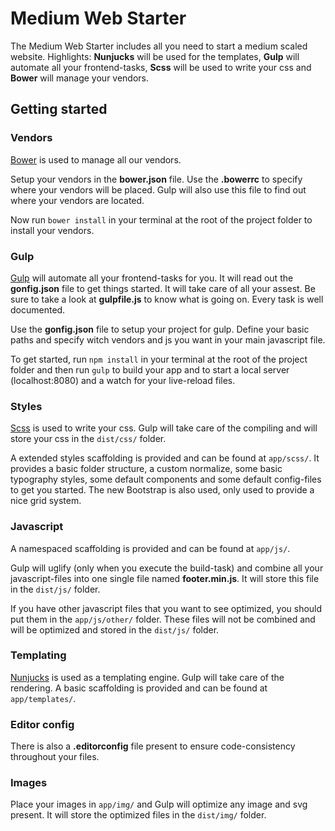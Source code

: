 # Medium Web Starter

The Medium Web Starter includes all you need to start a medium scaled website. Highlights: **Nunjucks** will be used for the templates, **Gulp** will automate all your frontend-tasks, **Scss** will be used to write your css and **Bower** will manage your vendors.



## Getting started


### Vendors
[Bower](http://bower.io/) is used to manage all our vendors.

Setup your vendors in the **bower.json** file. Use the **.bowerrc** to specify where your vendors will be placed. Gulp will also use this file to find out where your vendors are located.

Now run `bower install` in your terminal at the root of the project folder to install your vendors.


### Gulp
[Gulp](http://gulpjs.com/) will automate all your frontend-tasks for you. It will read out the **gonfig.json** file to get things started. It will take care of all your assest. Be sure to take a look at **gulpfile.js** to know what is going on. Every task is well documented.

Use the **gonfig.json** file to setup your project for gulp. Define your basic paths and specify witch vendors and js you want in your main javascript file.

To get started, run `npm install` in your terminal at the root of the project folder and then run `gulp` to build your app and to start a local server (localhost:8080) and a watch for your live-reload files.


### Styles
[Scss](http://sass-lang.com/) is used to write your css. Gulp will take care of the compiling and will store your css in the `dist/css/` folder.

A extended styles scaffolding is provided and can be found at `app/scss/`.
It provides a basic folder structure, a custom normalize, some basic typography styles, some default components and some default config-files to get you started. The new Bootstrap is also used, only used to provide a nice grid system.


### Javascript
A namespaced scaffolding is provided and can be found at `app/js/`.

Gulp will uglify (only when you execute the build-task) and combine all your javascript-files into one single file named **footer.min.js**. It will store this file in the `dist/js/` folder.

If you have other javascript files that you want to see optimized, you should put them in the `app/js/other/` folder. These files will not be combined and will be optimized and stored in the `dist/js/` folder.


### Templating
[Nunjucks](https://mozilla.github.io/nunjucks/templating.html) is used as a templating engine. Gulp will take care of the rendering.
A basic scaffolding is provided and can be found at `app/templates/`.


### Editor config
There is also a **.editorconfig** file present to ensure code-consistency throughout your files.


### Images
Place your images in `app/img/` and Gulp will optimize any image and svg present. It will store the optimized files in the `dist/img/` folder.
